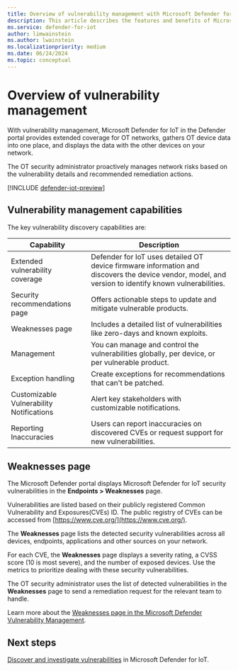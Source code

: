 ```yaml
---
title: Overview of vulnerability management with Microsoft Defender for IoT in the Defender portal
description: This article describes the features and benefits of Microsoft Defender for IoT vulnerability management.
ms.service: defender-for-iot
author: limwainstein
ms.author: lwainstein
ms.localizationpriority: medium
ms.date: 06/24/2024
ms.topic: conceptual
---
```


# Overview of vulnerability management

With vulnerability management, Microsoft Defender for IoT in the Defender portal provides extended coverage for OT networks, gathers OT device data into one place, and displays the data with the other devices on your network.

The OT security administrator proactively manages network risks based on the vulnerability details and recommended remediation actions.

[!INCLUDE [defender-iot-preview](../includes//defender-for-iot-defender-public-preview.md)]

## Vulnerability management capabilities

The key vulnerability discovery capabilities are:

|Capability |Description |
|----|----|
|Extended vulnerability coverage| Defender for IoT uses detailed OT device firmware information and discovers the device vendor, model, and version to identify known vulnerabilities. |
|Security recommendations page|Offers actionable steps to update and mitigate vulnerable products. |
|Weaknesses page|Includes a detailed list of vulnerabilities like zero-days and known exploits. |
|Management|You can manage and control the vulnerabilities globally, per device, or per vulnerable product. |
|Exception handling| Create exceptions for recommendations that can't be patched.|
|Customizable Vulnerability Notifications| Alert key stakeholders with customizable notifications.|
|Reporting Inaccuracies| Users can report inaccuracies on discovered CVEs or request support for new vulnerabilities.|

## Weaknesses page

The Microsoft Defender portal displays Microsoft Defender for IoT security vulnerabilities in the **Endpoints > Weaknesses** page.

Vulnerabilities are listed based on their publicly registered Common Vulnerability and Exposures(CVEs) ID. The public registry of CVEs can be accessed from [https://www.cve.org/](https://www.cve.org/).  

The **Weaknesses** page lists the detected security vulnerabilities across all devices, endpoints, applications and other sources on your network.

For each CVE, the **Weaknesses** page displays a severity rating, a CVSS score (10 is most severe), and the number of exposed devices. Use the metrics to prioritize dealing with these security vulnerabilities.

The OT security administrator uses the list of detected vulnerabilities in the **Weaknesses** page to send a remediation request for the relevant team to handle.

Learn more about the [Weaknesses page in the Microsoft Defender Vulnerability Management](/defender-vulnerability-management/tvm-weaknesses.md).

## Next steps

[Discover and investigate vulnerabilities](discover-vulnerabilities.md) in Microsoft Defender for IoT.